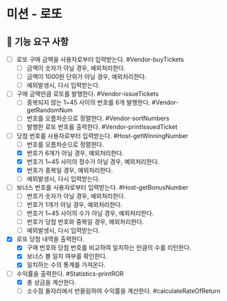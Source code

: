 # 미션 - 로또

## 🚀 기능 요구 사항

- [ ] 로또 구매 금액을 사용자로부터 입력받는다. #Vendor-buyTickets
  - [ ] 금액이 숫자가 아닐 경우, 예외처리한다.
  - [ ] 금액이 1000원 단위가 아닐 경우, 예외처리한다.
  - [ ] 예외발생시, 다시 입력받는다.
- [ ] 구매 금액만큼 로또를 발행한다. #Vendor-issueTickets
  - [ ] 중복되지 않는 1~45 사이의 번호를 6개 발행한다. #Vendor-getRandomNum
  - [ ] 번호를 오름차순으로 정렬한다. #Vendor-sortNumbers
  - [ ] 발행한 로또 번호를 출력한다. #Vendor-printIssuedTicket
- [ ] 당첨 번호를 사용자로부터 입력받는다. #Host-getWinningNumber
  - [ ] 번호를 오름차순으로 정렬한다.
  - [x] 번호가 6개가 아닐 경우, 예외처리한다.
  - [x] 번호가 1~45 사이의 정수가 아닐 경우, 예외처리한다.
  - [x] 번호가 중복일 경우, 예외처리한다.
  - [ ] 예외발생시, 다시 입력받는다.
- [ ] 보너스 번호를 사용자로부터 입력받는다. #Host-getBonusNumber
  - [ ] 번호가 숫자가 아닐 경우, 예외처리한다.
  - [ ] 번호가 1개가 아닐 경우, 예외처리한다.
  - [ ] 번호가 1~45 사이의 수가 아닐 경우, 예외처리한다.
  - [ ] 번호가 당첨 번호와 중복일 경우, 예외처리한다.
  - [ ] 예외발생시, 다시 입력받는다.
- [x] 로또 당첨 내역을 출력한다.
  - [x] 구매 번호와 당첨 번호를 비교하여 일치하는 만큼의 수를 리턴한다.
  - [x] 보너스 볼 일치 여부를 확인한다.
  - [x] 일치하는 수의 통계를 가져온다.
- [ ] 수익률을 출력한다. #Statistics-printROR
  - [x] 총 상금을 계산한다.
  - [ ] 소수점 둘자리에서 반올림하여 수익률을 계산한다. #calculateRateOfReturn
